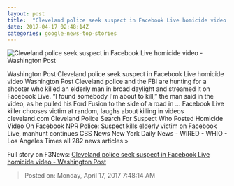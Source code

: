 ```yaml
---
layout: post
title:  "Cleveland police seek suspect in Facebook Live homicide video - Washington Post"
date: 2017-04-17 02:48:14Z
categories: google-news-top-stories
---
```


![Cleveland police seek suspect in Facebook Live homicide video - Washington Post](https://img.washingtonpost.com/rf/image_1484w/2010-2019/WashingtonPost/2017/04/17/National-Enterprise/Images/Facebook_Shooting_84655-85d27-0901.jpg)

Washington Post Cleveland police seek suspect in Facebook Live homicide video Washington Post Cleveland police and the FBI are hunting for a shooter who killed an elderly man in broad daylight and streamed it on Facebook Live. “I found somebody I'm about to kill,” the man said in the video, as he pulled his Ford Fusion to the side of a road in ... Facebook Live killer chooses victim at random, laughs about killing in videos cleveland.com Cleveland Police Search For Suspect Who Posted Homicide Video On Facebook NPR Police: Suspect kills elderly victim on Facebook Live, manhunt continues CBS News New York Daily News - WIRED - WHIO - Los Angeles Times all 282 news articles »


Full story on F3News: [Cleveland police seek suspect in Facebook Live homicide video - Washington Post](http://www.f3nws.com/n/mZjG2G)

> Posted on: Monday, April 17, 2017 7:48:14 AM
